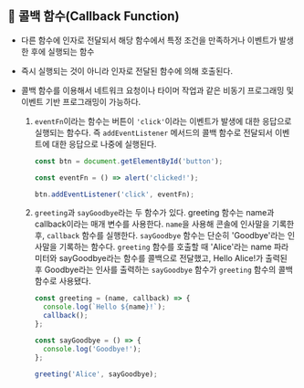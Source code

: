 ## 📌 콜백 함수(Callback Function)

- 다른 함수에 인자로 전달되서 해당 함수에서 특정 조건을 만족하거나 이벤트가 발생한 후에 실행되는 함수
- 즉시 실행되는 것이 아니라 인자로 전달된 함수에 의해 호출된다.
- 콜백 함수를 이용해서 네트워크 요청이나 타이머 작업과 같은 비동기 프로그래밍 및 이벤트 기반 프로그래밍이 가능하다.

  1. `eventFn`이라는 함수는 버튼이 `'click'`이라는 이벤트가 발생에 대한 응답으로 실행되는 함수다. 즉 `addEventListener` 메서드의 콜백 함수로 전달되서 이벤트에 대한 응답으로 나중에 실행된다.

     ```javascript
     const btn = document.getElementById('button');

     const eventFn = () => alert('clicked!');

     btn.addEventListener('click', eventFn);
     ```

  2. `greeting`과 `sayGoodbye`라는 두 함수가 있다. greeting 함수는 name과 callback이라는 매개 변수를 사용한다. `name`을 사용해 콘솔에 인사말을 기록한 후, `callback` 함수를 실행한다. `sayGoodbye` 함수는 단순히 'Goodbye'라는 인사말을 기록하는 함수다. `greeting` 함수를 호출할 때 'Alice'라는 name 파라미터와 sayGoodbye라는 함수를 콜백으로 전달했고, Hello Alice!가 출력된 후 Goodbye라는 인사를 출력하는 `sayGoodbye` 함수가 `greeting` 함수의 콜백 함수로 사용됐다.

     ```javascript
     const greeting = (name, callback) => {
       console.log(`Hello ${name}!`);
       callback();
     };

     const sayGoodbye = () => {
       console.log('Goodbye!');
     };

     greeting('Alice', sayGoodbye);
     ```
